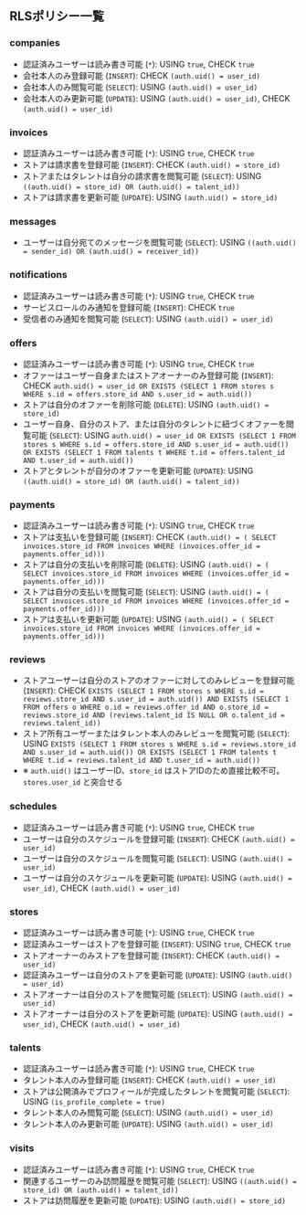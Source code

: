 ## RLSポリシー一覧

### companies
- 認証済みユーザーは読み書き可能 (`*`): USING `true`, CHECK `true`
- 会社本人のみ登録可能 (`INSERT`): CHECK `(auth.uid() = user_id)`
- 会社本人のみ閲覧可能 (`SELECT`): USING `(auth.uid() = user_id)`
- 会社本人のみ更新可能 (`UPDATE`): USING `(auth.uid() = user_id)`, CHECK `(auth.uid() = user_id)`

### invoices
- 認証済みユーザーは読み書き可能 (`*`): USING `true`, CHECK `true`
- ストアは請求書を登録可能 (`INSERT`): CHECK `(auth.uid() = store_id)`
- ストアまたはタレントは自分の請求書を閲覧可能 (`SELECT`): USING `((auth.uid() = store_id) OR (auth.uid() = talent_id))`
- ストアは請求書を更新可能 (`UPDATE`): USING `(auth.uid() = store_id)`

### messages
- ユーザーは自分宛てのメッセージを閲覧可能 (`SELECT`): USING `((auth.uid() = sender_id) OR (auth.uid() = receiver_id))`

### notifications
- 認証済みユーザーは読み書き可能 (`*`): USING `true`, CHECK `true`
- サービスロールのみ通知を登録可能 (`INSERT`): CHECK `true`
- 受信者のみ通知を閲覧可能 (`SELECT`): USING `(auth.uid() = user_id)`

### offers
- 認証済みユーザーは読み書き可能 (`*`): USING `true`, CHECK `true`
- オファーはユーザー自身またはストアオーナーのみ登録可能 (`INSERT`): CHECK `auth.uid() = user_id OR EXISTS (SELECT 1 FROM stores s WHERE s.id = offers.store_id AND s.user_id = auth.uid())`
- ストアは自分のオファーを削除可能 (`DELETE`): USING `(auth.uid() = store_id)`
- ユーザー自身、自分のストア、または自分のタレントに紐づくオファーを閲覧可能 (`SELECT`): USING `auth.uid() = user_id OR EXISTS (SELECT 1 FROM stores s WHERE s.id = offers.store_id AND s.user_id = auth.uid()) OR EXISTS (SELECT 1 FROM talents t WHERE t.id = offers.talent_id AND t.user_id = auth.uid())`
- ストアとタレントが自分のオファーを更新可能 (`UPDATE`): USING `((auth.uid() = store_id) OR (auth.uid() = talent_id))`

### payments
- 認証済みユーザーは読み書き可能 (`*`): USING `true`, CHECK `true`
- ストアは支払いを登録可能 (`INSERT`): CHECK `(auth.uid() = ( SELECT invoices.store_id FROM invoices WHERE (invoices.offer_id = payments.offer_id)))`
- ストアは自分の支払いを削除可能 (`DELETE`): USING `(auth.uid() = ( SELECT invoices.store_id FROM invoices WHERE (invoices.offer_id = payments.offer_id)))`
- ストアは自分の支払いを閲覧可能 (`SELECT`): USING `(auth.uid() = ( SELECT invoices.store_id FROM invoices WHERE (invoices.offer_id = payments.offer_id)))`
- ストアは支払いを更新可能 (`UPDATE`): USING `(auth.uid() = ( SELECT invoices.store_id FROM invoices WHERE (invoices.offer_id = payments.offer_id)))`

### reviews
- ストアユーザーは自分のストアのオファーに対してのみレビューを登録可能 (`INSERT`): CHECK `EXISTS (SELECT 1 FROM stores s WHERE s.id = reviews.store_id AND s.user_id = auth.uid()) AND EXISTS (SELECT 1 FROM offers o WHERE o.id = reviews.offer_id AND o.store_id = reviews.store_id AND (reviews.talent_id IS NULL OR o.talent_id = reviews.talent_id))`
- ストア所有ユーザーまたはタレント本人のみレビューを閲覧可能 (`SELECT`): USING `EXISTS (SELECT 1 FROM stores s WHERE s.id = reviews.store_id AND s.user_id = auth.uid()) OR EXISTS (SELECT 1 FROM talents t WHERE t.id = reviews.talent_id AND t.user_id = auth.uid())`
- ※ `auth.uid()` はユーザーID、`store_id` はストアIDのため直接比較不可。`stores.user_id` と突合せる

### schedules
- 認証済みユーザーは読み書き可能 (`*`): USING `true`, CHECK `true`
- ユーザーは自分のスケジュールを登録可能 (`INSERT`): CHECK `(auth.uid() = user_id)`
- ユーザーは自分のスケジュールを閲覧可能 (`SELECT`): USING `(auth.uid() = user_id)`
- ユーザーは自分のスケジュールを更新可能 (`UPDATE`): USING `(auth.uid() = user_id)`, CHECK `(auth.uid() = user_id)`

### stores
- 認証済みユーザーは読み書き可能 (`*`): USING `true`, CHECK `true`
- 認証済みユーザーはストアを登録可能 (`INSERT`): USING `true`, CHECK `true`
- ストアオーナーのみストアを登録可能 (`INSERT`): CHECK `(auth.uid() = user_id)`
- 認証済みユーザーは自分のストアを更新可能 (`UPDATE`): USING `(auth.uid() = user_id)`
- ストアオーナーは自分のストアを閲覧可能 (`SELECT`): USING `(auth.uid() = user_id)`
- ストアオーナーは自分のストアを更新可能 (`UPDATE`): USING `(auth.uid() = user_id)`, CHECK `(auth.uid() = user_id)`

### talents
- 認証済みユーザーは読み書き可能 (`*`): USING `true`, CHECK `true`
- タレント本人のみ登録可能 (`INSERT`): CHECK `(auth.uid() = user_id)`
- ストアは公開済みでプロフィールが完成したタレントを閲覧可能 (`SELECT`): USING `(is_profile_complete = true)`
- タレント本人のみ閲覧可能 (`SELECT`): USING `(auth.uid() = user_id)`
- タレント本人のみ更新可能 (`UPDATE`): USING `(auth.uid() = user_id)`

### visits
- 認証済みユーザーは読み書き可能 (`*`): USING `true`, CHECK `true`
- 関連するユーザーのみ訪問履歴を閲覧可能 (`SELECT`): USING `((auth.uid() = store_id) OR (auth.uid() = talent_id))`
- ストアは訪問履歴を更新可能 (`UPDATE`): USING `(auth.uid() = store_id)`
